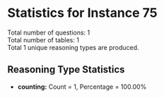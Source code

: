 # Statistics for Instance 75<br/>
Total number of questions: 1<br/>
Total number of tables: 1<br/>
Total 1 unique reasoning types are produced.<br/>
## Reasoning Type Statistics<br/>
- **counting:** Count = 1, Percentage = 100.00%<br/>
